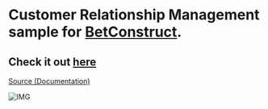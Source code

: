 # Customer Relationship Management sample for [BetConstruct](https://github.com/BetConstruct).
## Check it out [here](http://crmbetd.azurewebsites.net)
<a href="https://github.com/narekye/CRM_Project_D/tree/master/CRM_Project_D/src">Source (Documentation)</a>

![IMG](http://www.microsoftinsider.es/wp-content/uploads/2015/06/CRM.jpg)
